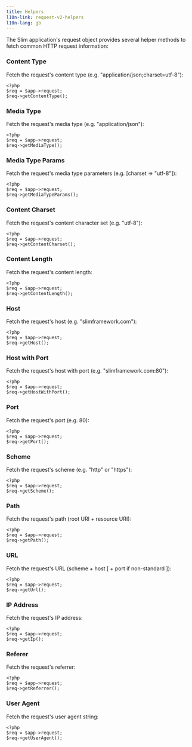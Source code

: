 ```yaml
---
title: Helpers
l10n-link: request-v2-helpers
l10n-lang: gb
---
```

The Slim application's request object provides several helper methods to fetch common HTTP request information:

### Content Type

Fetch the request's content type (e.g. "application/json;charset=utf-8"):

    <?php
    $req = $app->request;
    $req->getContentType();

### Media Type

Fetch the request's media type (e.g. "application/json"):

    <?php
    $req = $app->request;
    $req->getMediaType();

### Media Type Params

Fetch the request's media type parameters (e.g. [charset => "utf-8"]):

    <?php
    $req = $app->request;
    $req->getMediaTypeParams();

### Content Charset

Fetch the request's content character set (e.g. "utf-8"):

    <?php
    $req = $app->request;
    $req->getContentCharset();

### Content Length

Fetch the request's content length:

    <?php
    $req = $app->request;
    $req->getContentLength();

### Host

Fetch the request's host (e.g. "slimframework.com"):

    <?php
    $req = $app->request;
    $req->getHost();

### Host with Port

Fetch the request's host with port (e.g. "slimframework.com:80"):

    <?php
    $req = $app->request;
    $req->getHostWithPort();

### Port

Fetch the request's port (e.g. 80):

    <?php
    $req = $app->request;
    $req->getPort();

### Scheme

Fetch the request's scheme (e.g. "http" or "https"):

    <?php
    $req = $app->request;
    $req->getScheme();

### Path

Fetch the request's path (root URI + resource URI):

    <?php
    $req = $app->request;
    $req->getPath();

### URL

Fetch the request's URL (scheme + host [ + port if non-standard ]):

    <?php
    $req = $app->request;
    $req->getUrl();

### IP Address

Fetch the request's IP address:

    <?php
    $req = $app->request;
    $req->getIp();

### Referer

Fetch the request's referrer:

    <?php
    $req = $app->request;
    $req->getReferrer();

### User Agent

Fetch the request's user agent string:

    <?php
    $req = $app->request;
    $req->getUserAgent();
